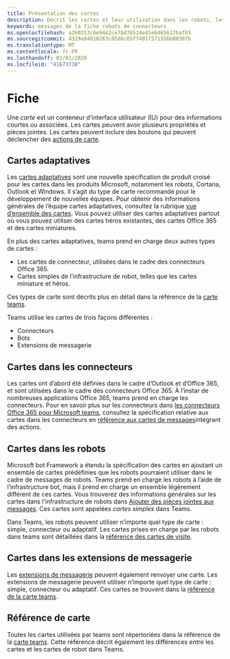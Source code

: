 ```yaml
---
title: Présentation des cartes
description: Décrit les cartes et leur utilisation dans les robots, les connecteurs et les extensions de messagerie
keywords: messages de la fiche robots de connecteurs
ms.openlocfilehash: a260313c6e9442ce7bd76524e41e6465617bafb5
ms.sourcegitcommit: 4329a94918263c85d6c65ff401f571556b80307b
ms.translationtype: MT
ms.contentlocale: fr-FR
ms.lasthandoff: 02/01/2020
ms.locfileid: "41673738"
---
```

# <a name="cards"></a>Fiche

Une *carte* est un conteneur d’interface utilisateur (IU) pour des informations courtes ou associées. Les cartes peuvent avoir plusieurs propriétés et pièces jointes. Les cartes peuvent inclure des boutons qui peuvent déclencher des [actions de carte](~/task-modules-and-cards/cards/cards-actions.md).

## <a name="adaptive-cards"></a>Cartes adaptatives

Les [cartes adaptatives](~/task-modules-and-cards/cards/cards-reference.md#adaptive-card) sont une nouvelle spécification de produit croisé pour les cartes dans les produits Microsoft, notamment les robots, Cortana, Outlook et Windows. Il s’agit du type de carte recommandé pour le développement de nouvelles équipes. Pour obtenir des informations générales de l’équipe cartes adaptatives, consultez la rubrique [vue d’ensemble des cartes](/adaptive-cards). Vous pouvez utiliser des cartes adaptatives partout où vous pouvez utiliser des cartes héros existantes, des cartes Office 365 et des cartes miniatures.

En plus des cartes adaptatives, teams prend en charge deux autres types de cartes :

* Les cartes de connecteur, utilisées dans le cadre des connecteurs Office 365.
* Cartes simples de l’infrastructure de robot, telles que les cartes miniature et héros.

Ces types de carte sont décrits plus en détail dans la référence de la [carte teams](~/task-modules-and-cards/cards/cards-reference.md).

Teams utilise les cartes de trois façons différentes :

* Connecteurs
* Bots
* Extensions de messagerie

## <a name="cards-in-connectors"></a>Cartes dans les connecteurs

Les cartes ont d’abord été définies dans le cadre d’Outlook et d’Office 365, et sont utilisées dans le cadre des connecteurs Office 365. À l’instar de nombreuses applications Office 365, teams prend en charge les connecteurs. Pour en savoir plus sur les connecteurs dans [les connecteurs Office 365 pour Microsoft teams](~/webhooks-and-connectors/what-are-webhooks-and-connectors.md), consultez la spécification relative aux cartes dans les connecteurs en [référence aux cartes de messages](/outlook/actionable-messages/card-reference)intégrant des actions.

## <a name="cards-in-bots"></a>Cartes dans les robots

Microsoft bot Framework a étendu la spécification des cartes en ajoutant un ensemble de cartes prédéfinies que les robots pourraient utiliser dans le cadre de messages de robots. Teams prend en charge les robots à l’aide de l’infrastructure bot, mais il prend en charge un ensemble légèrement différent de ces cartes. Vous trouverez des informations générales sur les cartes dans l’infrastructure de robots dans [Ajouter des pièces jointes aux messages](/bot-framework/nodejs/bot-builder-nodejs-send-rich-cards). Ces cartes sont appelées *cartes simples* dans Teams.

Dans Teams, les robots peuvent utiliser n’importe quel type de carte : simple, connecteur ou adaptatif. Les cartes prises en charge par les robots dans teams sont détaillées dans la [référence des cartes de visite](~/task-modules-and-cards/cards/cards-reference.md).  

## <a name="cards-in-messaging-extensions"></a>Cartes dans les extensions de messagerie

Les [extensions de messagerie](~/messaging-extensions/what-are-messaging-extensions.md) peuvent également renvoyer une carte. Les extensions de messagerie peuvent utiliser n’importe quel type de carte : simple, connecteur ou adaptatif. Ces cartes se trouvent dans la [référence de la carte teams](~/task-modules-and-cards/cards/cards-reference.md).

## <a name="card-reference"></a>Référence de carte

Toutes les cartes utilisées par teams sont répertoriées dans la référence de la [carte teams](~/task-modules-and-cards/cards/cards-reference.md). Cette référence décrit également les différences entre les cartes et les cartes de robot dans Teams.
